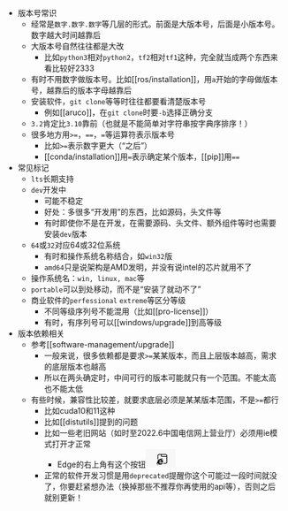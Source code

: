- 版本号常识
  - 经常是`数字.数字.数字`等几层的形式。前面是大版本号，后面是小版本号。数字越大时间越靠后
  - 大版本号自然往往都是大改
    - 比如`python3`相对`python2`，`tf2`相对`tf1`这种，完全就当成两个东西来看比较好2333
  - 有时不用数字做版本号。比如[[ros/installation]]，用`a`开始的字母做版本号，越靠后的版本字母越靠后
  - 安装软件，`git clone`等等时往往都要看清楚版本号
    - 例如[[aruco]]，在`git clone`时要`-b`选择正确分支
  - `3.2`肯定比`3.10`靠前（也就是不能简单对字符串按字典序排序！）
  - 很多地方用`>=`，`==`，`=`等运算符表示版本号
    - 比如`>=`表示数字更大（“之后”）
    - [[conda/installation]]用`=`表示确定某个版本，[[pip]]用`==`
- 常见标记
  - `lts`长期支持
  - `dev`开发中
    - 可能不稳定
    - 好处：多很多“开发用”的东西，比如源码，头文件等
    - 有时即使你不是在开发，在需要源码、头文件、额外组件等时也需要安装`dev`版本
  - `64`或`32`对应64或32位系统
    - 有时和操作系统名称结合，如`win32`版
    - `amd64`只是说架构是AMD发明，并没有说intel的芯片就用不了
  - 操作系统名：`win, linux, mac`等
  - `portable`可以到处移动，而不是“安装了就动不了”
  - 商业软件的`perfessional` `extreme`等区分等级
    - 不同等级序列号不能混用（比如[[pro-license]]）
    - 有时，有序列号可以[[windows/upgrade]]到高等级
- 版本依赖相关
  - 参考[[software-management/upgrade]]
    - 一般来说，很多依赖都是要求`>=`某某版本，而且上层版本越高，需求的底层版本也越高
    - 所以在两头确定时，中间可行的版本可能就只有一个范围。不能太高也不能太低
  - 有些时候，兼容性比较差，就要求底层必须是某某版本范围，不是`>=`都行
    - 比如cuda10和11这种
    - 比如[[distutils]]提到的问题
    - 比如一些老旧网站（如时至2022.6中国电信网上营业厅）必须用ie模式打开才正常
      - Edge的右上角有这个按钮![](ie-mode.png)
    - 正常的软件开发习惯是用`deprecated`提醒你这个可能过一段时间就没了，你要赶紧想办法（换掉那些不推荐你再使用的api等），否则之后就别更新！